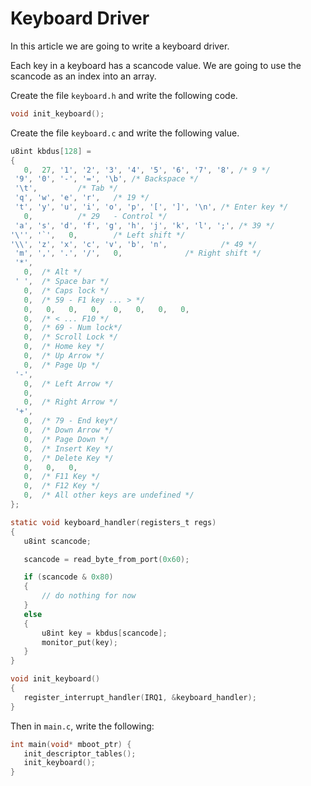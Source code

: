 # Keyboard Driver

In this article we are going to write a keyboard driver.

Each key in a keyboard has a scancode value. We are going to use the scancode as an index into an array.

Create the file `keyboard.h` and write the following code.

```c
void init_keyboard();
```

Create the file `keyboard.c` and write the following value.

```c
u8int kbdus[128] =
{
   0,  27, '1', '2', '3', '4', '5', '6', '7', '8', /* 9 */
 '9', '0', '-', '=', '\b', /* Backspace */
 '\t',         /* Tab */
 'q', 'w', 'e', 'r',   /* 19 */
 't', 'y', 'u', 'i', 'o', 'p', '[', ']', '\n', /* Enter key */
   0,          /* 29   - Control */
 'a', 's', 'd', 'f', 'g', 'h', 'j', 'k', 'l', ';', /* 39 */
'\'', '`',   0,        /* Left shift */
'\\', 'z', 'x', 'c', 'v', 'b', 'n',            /* 49 */
 'm', ',', '.', '/',   0,              /* Right shift */
 '*',
   0,  /* Alt */
 ' ',  /* Space bar */
   0,  /* Caps lock */
   0,  /* 59 - F1 key ... > */
   0,   0,   0,   0,   0,   0,   0,   0,
   0,  /* < ... F10 */
   0,  /* 69 - Num lock*/
   0,  /* Scroll Lock */
   0,  /* Home key */
   0,  /* Up Arrow */
   0,  /* Page Up */
 '-',
   0,  /* Left Arrow */
   0,
   0,  /* Right Arrow */
 '+',
   0,  /* 79 - End key*/
   0,  /* Down Arrow */
   0,  /* Page Down */
   0,  /* Insert Key */
   0,  /* Delete Key */
   0,   0,   0,
   0,  /* F11 Key */
   0,  /* F12 Key */
   0,  /* All other keys are undefined */
};

static void keyboard_handler(registers_t regs)
{
   u8int scancode;

   scancode = read_byte_from_port(0x60);

   if (scancode & 0x80)
   {
       // do nothing for now
   }
   else
   {
       u8int key = kbdus[scancode];
       monitor_put(key);
   }
}

void init_keyboard()
{
   register_interrupt_handler(IRQ1, &keyboard_handler);
}
```

Then in `main.c`, write the following:

```c
int main(void* mboot_ptr) {
   init_descriptor_tables();
   init_keyboard();
}
```
